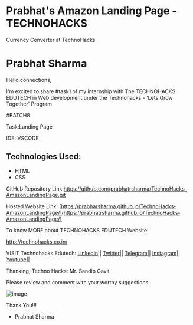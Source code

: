 # Prabhat's Amazon Landing Page - TECHNOHACKS

Currency Converter at TechnoHacks

# Prabhat Sharma

Hello connections,

I'm excited to share #task1 of my internship with The TECHNOHACKS EDUTECH in Web development under the Technohacks - 'Lets Grow Together' Program

#BATCH8

Task:Landing Page

IDE: VSCODE

## Technologies Used:
- HTML
- CSS

GitHub Repository Link:https://github.com/prabhatrsharma/TechnoHacks-AmazonLandingPage.git

Hosted Website Link: [https://prabharsharma.github.io/TechnoHacks-AmazonLandingPage/](https://prabhatrsharma.github.io/TechnoHacks-AmazonLandingPage/)

To know MORE about TECHNOHACKS EDUTECH Website: 

http://technohacks.co.in/

VISIT Technohacks Edutech: 
<a href="https://www.linkedin.com/company/technohacks-edutech/"> Linkedin</a>||
<a href="https://twitter.com/technohacksedu"> Twitter</a>||
<a href="https://telegram.me/TechnoHacksofficial"> Telegram</a>||
<a href="https://www.instagram.com/technohacks.co.in"> Instagram</a>||
<a href="https://www.youtube.com/channel/UCwuh25VS9J9ApJ7Yomw_Lqw"> Youtube</a>||<br>

Thanking,
Techno Hacks:
Mr. Sandip Gavit

Please review and comment with your worthy suggestions.

![image](https://github.com/prabhatrsharma/amazonClone/assets/118990267/4c417a51-cbd5-4a01-b1f1-bdf33471f28b)

Thank You!!!

- Prabhat Sharma
